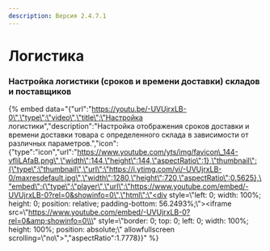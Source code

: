 ```yaml
---
description: Версия 2.4.7.1
---
```


# Логистика

### Настройка логистики \(сроков и времени доставки\) складов и поставщиков

{% embed data="{\"url\":\"https://youtu.be/-UVUjrxLB-0\",\"type\":\"video\",\"title\":\"Настройка логистики\",\"description\":\"Настройка отображения сроков доставки и времени доставки товара с определенного склада в зависимости от различных параметров.\",\"icon\":{\"type\":\"icon\",\"url\":\"https://www.youtube.com/yts/img/favicon\_144-vfliLAfaB.png\",\"width\":144,\"height\":144,\"aspectRatio\":1},\"thumbnail\":{\"type\":\"thumbnail\",\"url\":\"https://i.ytimg.com/vi/-UVUjrxLB-0/maxresdefault.jpg\",\"width\":1280,\"height\":720,\"aspectRatio\":0.5625},\"embed\":{\"type\":\"player\",\"url\":\"https://www.youtube.com/embed/-UVUjrxLB-0?rel=0&showinfo=0\",\"html\":\"<div style=\\\"left: 0; width: 100%; height: 0; position: relative; padding-bottom: 56.2493%;\\\"><iframe src=\\\"https://www.youtube.com/embed/-UVUjrxLB-0?rel=0&amp;showinfo=0\\\" style=\\\"border: 0; top: 0; left: 0; width: 100%; height: 100%; position: absolute;\\\" allowfullscreen scrolling=\\\"no\\\"></iframe></div>\",\"aspectRatio\":1.7778}}" %}




